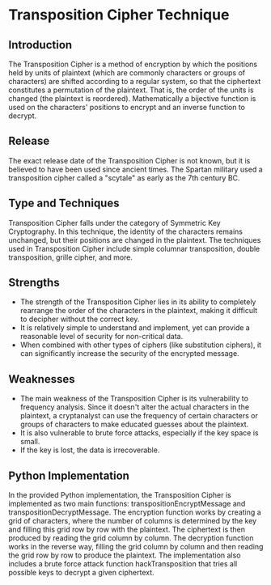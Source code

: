 # Transposition Cipher Technique
## Introduction
The Transposition Cipher is a method of encryption by which the positions held by units of plaintext (which are commonly characters or groups of characters) are shifted according to a regular system, so that the ciphertext constitutes a permutation of the plaintext. That is, the order of the units is changed (the plaintext is reordered). Mathematically a bijective function is used on the characters' positions to encrypt and an inverse function to decrypt.  
## Release
The exact release date of the Transposition Cipher is not known, but it is believed to have been used since ancient times. The Spartan military used a transposition cipher called a "scytale" as early as the 7th century BC.  
## Type and Techniques
Transposition Cipher falls under the category of Symmetric Key Cryptography. In this technique, the identity of the characters remains unchanged, but their positions are changed in the plaintext. The techniques used in Transposition Cipher include simple columnar transposition, double transposition, grille cipher, and more.  
## Strengths
- The strength of the Transposition Cipher lies in its ability to completely rearrange the order of the characters in the plaintext, making it difficult to decipher without the correct key.
- It is relatively simple to understand and implement, yet can provide a reasonable level of security for non-critical data.
- When combined with other types of ciphers (like substitution ciphers), it can significantly increase the security of the encrypted message.
## Weaknesses
- The main weakness of the Transposition Cipher is its vulnerability to frequency analysis. Since it doesn't alter the actual characters in the plaintext, a cryptanalyst can use the frequency of certain characters or groups of characters to make educated guesses about the plaintext.
- It is also vulnerable to brute force attacks, especially if the key space is small.
- If the key is lost, the data is irrecoverable.
## Python Implementation
In the provided Python implementation, the Transposition Cipher is implemented as two main functions: transpositionEncryptMessage and transpositionDecryptMessage. The encryption function works by creating a grid of characters, where the number of columns is determined by the key and filling this grid row by row with the plaintext. The ciphertext is then produced by reading the grid column by column. The decryption function works in the reverse way, filling the grid column by column and then reading the grid row by row to produce the plaintext. The implementation also includes a brute force attack function hackTransposition that tries all possible keys to decrypt a given ciphertext.
